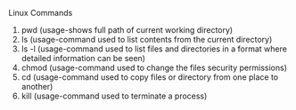 Linux Commands

1. pwd (usage-shows full path of current working directory)
2. ls (usage-command used to list contents from the current directory)
3. ls -l (usage-command used to list files and directories in a format where detailed information can be seen)
4. chmod (usage-command used to change the files security permissions)
5. cd (usage-command used to copy files or directory from one place to another)
6. kill (usage-command used to terminate a process)
